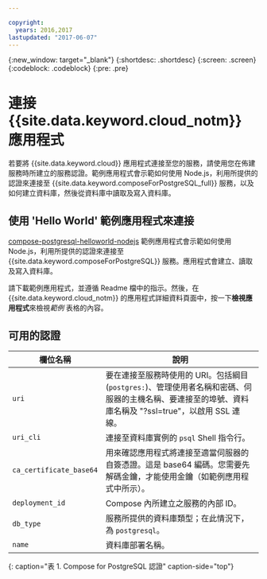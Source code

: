 ```yaml
---

copyright:
  years: 2016,2017
lastupdated: "2017-06-07"
---
```


{:new_window: target="_blank"}
{:shortdesc: .shortdesc}
{:screen: .screen}
{:codeblock: .codeblock}
{:pre: .pre}

# 連接 {{site.data.keyword.cloud_notm}} 應用程式

若要將 {{site.data.keyword.cloud}} 應用程式連接至您的服務，請使用您在佈建服務時所建立的服務認證。範例應用程式會示範如何使用 Node.js，利用所提供的認證來連接至 {{site.data.keyword.composeForPostgreSQL_full}} 服務，以及如何建立資料庫，然後從資料庫中讀取及寫入資料庫。

## 使用 'Hello World' 範例應用程式來連接

[compose-postgresql-helloworld-nodejs](https://github.com/IBM-Bluemix/compose-postgresql-helloworld-nodejs) 範例應用程式會示範如何使用 Node.js，利用所提供的認證來連接至 {{site.data.keyword.composeForPostgreSQL}} 服務。應用程式會建立、讀取及寫入資料庫。

請下載範例應用程式，並遵循 Readme 檔中的指示。然後，在 {{site.data.keyword.cloud_notm}} 的應用程式詳細資料頁面中，按一下**檢視應用程式**來檢視*範例* 表格的內容。

## 可用的認證

欄位名稱|說明
----------|-----------
`uri`|要在連接至服務時使用的 URI。包括綱目 (`postgres:`)、管理使用者名稱和密碼、伺服器的主機名稱、要連接至的埠號、資料庫名稱及 "?ssl=true"，以啟用 SSL 連線。
`uri_cli`|連接至資料庫實例的 `psql` Shell 指令行。
`ca_certificate_base64`|用來確認應用程式將連接至適當伺服器的自簽憑證。這是 base64 編碼。您需要先解碼金鑰，才能使用金鑰（如範例應用程式中所示）。
`deployment_id`|Compose 內所建立之服務的內部 ID。
`db_type`|服務所提供的資料庫類型；在此情況下，為 `postgresql`。
`name`|資料庫部署名稱。

{: caption="表 1. Compose for PostgreSQL 認證" caption-side="top"}
